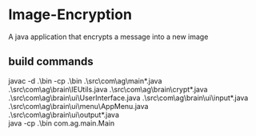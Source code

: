 # Image-Encryption
A java application that encrypts a message into a new image

## build commands
javac -d .\bin -cp .\bin .\src\com\ag\main\*.java .\src\com\ag\brain\IEUtils.java .\src\com\ag\brain\crypt\*.java .\src\com\ag\brain\ui\UserInterface.java .\src\com\ag\brain\ui\input\*.java .\src\com\ag\brain\ui\menu\AppMenu.java .\src\com\ag\brain\ui\output\*.java  
java -cp .\bin com.ag.main.Main

